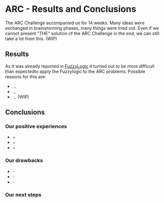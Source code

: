 # ARC - Results and Conclusions
The ARC Challenge accompanied us for 14 weeks. Many ideas were exchanged in brainstorming phases, many things were tried out.
Even if we cannot present "THE" solution of the ARC Challenge in the end, we can still take a lot from this. (WIP)

## Results
As it was already reported in [FuzzyLogic](FuzzyLogic.md) it turned out to be more difficult than expectedto apply the Fuzzylogic to the ARC problems.
Possible reasons for this are:
* ...
* ...
* ... (WIP)

## Conclusions

### Our positive experiences
* <span style="color:green">+</span>
* <span style="color:green">+</span>
* <span style="color:green">+</span>

### Our drawbacks
* <span style="color:red">-</span>
* <span style="color:red">-</span>
* <span style="color:red">-</span>

### Our next steps
